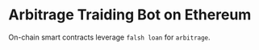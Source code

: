 # Arbitrage Traiding Bot on Ethereum

On-chain smart contracts leverage `falsh loan` for `arbitrage`.
